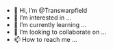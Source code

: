 - 👋 Hi, I’m @Transwarpfield
- 👀 I’m interested in ...
- 🌱 I’m currently learning ...
- 💞️ I’m looking to collaborate on ...
- 📫 How to reach me ...

<!---
Transwarpfield/Transwarpfield is a ✨ special ✨ repository because its `README.md` (this file) appears on your GitHub profile.
You can click the Preview link to take a look at your changes.
--->
